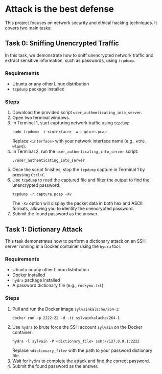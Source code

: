 # Attack is the best defense

This project focuses on network security and ethical hacking techniques. It covers two main tasks:

## Task 0: Sniffing Unencrypted Traffic

In this task, we demonstrate how to sniff unencrypted network traffic and extract sensitive information, such as passwords, using `tcpdump`.

### Requirements

- Ubuntu or any other Linux distribution
- `tcpdump` package installed

### Steps

1. Download the provided script `user_authenticating_into_server`.
2. Open two terminal windows.
3. In Terminal 1, start capturing network traffic using `tcpdump`:
   ```
   sudo tcpdump -i <interface> -w capture.pcap
   ```
   Replace `<interface>` with your network interface name (e.g., `eth0`, `wlan0`).
4. In Terminal 2, run the `user_authenticating_into_server` script:
   ```
   ./user_authenticating_into_server
   ```
5. Once the script finishes, stop the `tcpdump` capture in Terminal 1 by pressing `Ctrl+C`.
6. Use `tcpdump` to read the captured file and filter the output to find the unencrypted password:
   ```
   tcpdump -r capture.pcap -Xv
   ```
   The `-Xv` option will display the packet data in both hex and ASCII formats, allowing you to identify the unencrypted password.
7. Submit the found password as the answer.

## Task 1: Dictionary Attack

This task demonstrates how to perform a dictionary attack on an SSH server running in a Docker container using the `hydra` tool.

### Requirements

- Ubuntu or any other Linux distribution
- Docker installed
- `hydra` package installed
- A password dictionary file (e.g., `rockyou.txt`)

### Steps

1. Pull and run the Docker image `sylvainkalache/264-1`:
   ```
   docker run -p 2222:22 -d -ti sylvainkalache/264-1
   ```
2. Use `hydra` to brute force the SSH account `sylvain` on the Docker container:
   ```
   hydra -l sylvain -P <dictionary_file> ssh://127.0.0.1:2222
   ```
   Replace `<dictionary_file>` with the path to your password dictionary file.
3. Wait for `hydra` to complete the attack and find the correct password.
4. Submit the found password as the answer.
